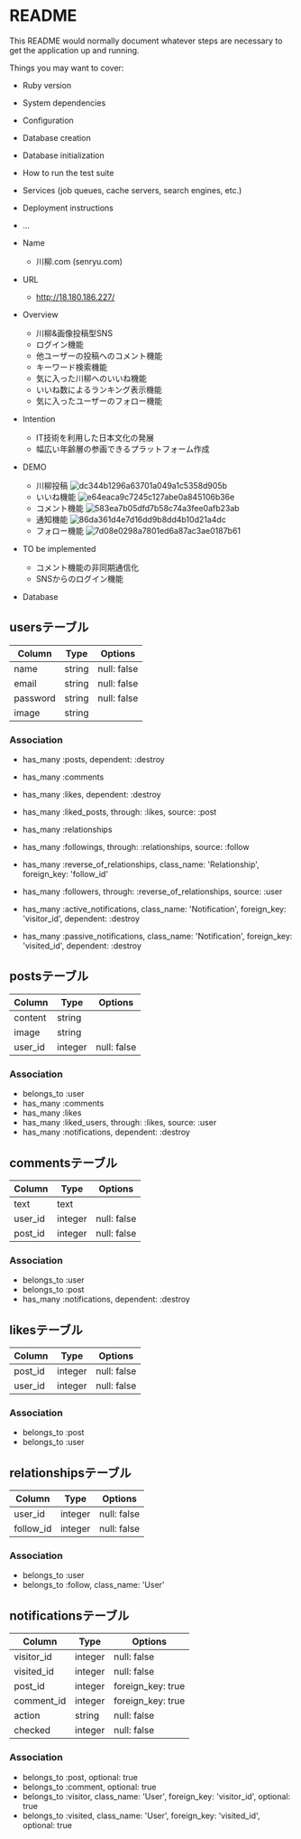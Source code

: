 # README

This README would normally document whatever steps are necessary to get the
application up and running.

Things you may want to cover:

* Ruby version

* System dependencies

* Configuration

* Database creation

* Database initialization

* How to run the test suite

* Services (job queues, cache servers, search engines, etc.)

* Deployment instructions

* ...

* Name
  - 川柳.com (senryu.com)

* URL
  - http://18.180.186.227/

* Overview
  - 川柳&画像投稿型SNS
  - ログイン機能
  - 他ユーザーの投稿へのコメント機能
  - キーワード検索機能
  - 気に入った川柳へのいいね機能
  - いいね数によるランキング表示機能
  - 気に入ったユーザーのフォロー機能

* Intention
  - IT技術を利用した日本文化の発展
  - 幅広い年齢層の参画できるプラットフォーム作成

* DEMO
  - 川柳投稿
  ![dc344b1296a63701a049a1c5358d905b](https://user-images.githubusercontent.com/60601764/77885387-ec6ba480-72a1-11ea-8935-0784aabb8a29.gif)
  - いいね機能
  ![e64eaca9c7245c127abe0a845106b36e](https://user-images.githubusercontent.com/60601764/77885368-e1b10f80-72a1-11ea-9363-ea16375427ef.gif)
  - コメント機能
  ![583ea7b05dfd7b58c74a3fee0afb23ab](https://user-images.githubusercontent.com/60601764/77885402-f097c200-72a1-11ea-8109-7719c26ddaa5.gif)
  - 通知機能
  ![86da361d4e7d16dd9b8dd4b10d21a4dc](https://user-images.githubusercontent.com/60601764/77885426-f55c7600-72a1-11ea-9125-64b2f3b536a3.gif)
  - フォロー機能
  ![7d08e0298a7801ed6a87ac3ae0187b61](https://user-images.githubusercontent.com/60601764/77885436-f7bed000-72a1-11ea-8ef2-d3f0efc8e6a6.gif)

* TO be implemented
  - コメント機能の非同期通信化
  - SNSからのログイン機能

* Database

## usersテーブル

|Column|Type|Options|
|------|----|-------|
|name|string|null: false|
|email|string|null: false|
|password|string|null: false|
|image|string|

### Association

- has_many :posts, dependent: :destroy
- has_many :comments
- has_many :likes, dependent: :destroy
- has_many :liked_posts, through: :likes, source: :post

- has_many :relationships
- has_many :followings, through: :relationships, source: :follow
- has_many :reverse_of_relationships, class_name: 'Relationship', foreign_key: 'follow_id'
- has_many :followers, through: :reverse_of_relationships, source: :user
- has_many :active_notifications, class_name: 'Notification', foreign_key: 'visitor_id', dependent: :destroy
- has_many :passive_notifications, class_name: 'Notification', foreign_key: 'visited_id', dependent: :destroy


## postsテーブル

|Column|Type|Options|
|------|----|-------|
|content|string|
|image|string|
|user_id|integer|null: false|foreign_key: true|

### Association
- belongs_to :user
- has_many :comments
- has_many :likes
- has_many :liked_users, through: :likes, source: :user
- has_many :notifications, dependent: :destroy


## commentsテーブル

|Column|Type|Options|
|------|----|-------|
|text|text|
|user_id|integer|null: false|foreign_key: true|
|post_id|integer|null: false|foreign_key: true|

### Association

- belongs_to :user
- belongs_to :post
- has_many :notifications, dependent: :destroy


## likesテーブル

|Column|Type|Options|
|------|----|-------|
|post_id|integer|null: false|foreign_key: true|
|user_id|integer|null: false|foreign_key: true|

### Association

- belongs_to :post
- belongs_to :user


## relationshipsテーブル

|Column|Type|Options|
|------|----|-------|
|user_id|integer|null: false|foreign_key: true|
|follow_id|integer|null: false|foreign_key: true|

### Association

- belongs_to :user
- belongs_to :follow, class_name: 'User'


## notificationsテーブル

|Column|Type|Options|
|------|----|-------|
|visitor_id|integer|null: false|foreign_key: true|
|visited_id|integer|null: false|foreign_key: true|
|post_id|integer|foreign_key: true|
|comment_id|integer|foreign_key: true|
|action|string|null: false|foreign_key: true|
|checked|integer|null: false|foreign_key: true|

### Association

- belongs_to :post, optional: true
- belongs_to :comment, optional: true
- belongs_to :visitor, class_name: 'User', foreign_key: 'visitor_id', optional: true
- belongs_to :visited, class_name: 'User', foreign_key: 'visited_id', optional: true